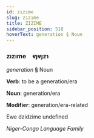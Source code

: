 ```yaml
---
id: zızıme
slug: zızıme
title: ZIZIME
sidebar_position: 518
hoverText: generation § Noun
---
```


### zızıme&emsp;<span kind="abugida">ⱴȷⱴȷƶɿ</span>

*generation* **§** Noun

**Verb**: to be a generation/era

**Noun**: generation/era

**Modifier**: generation/era-related

Ewe dzidzime undefined

*Niger-Congo Language Family*